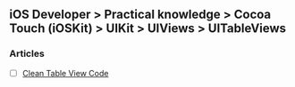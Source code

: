 ## iOS Developer > Practical knowledge > Cocoa Touch (iOSKit) > UIKit > UIViews > UITableViews

### Articles
- [ ] [Clean Table View Code](https://www.objc.io/issues/1-view-controllers/table-views/)



